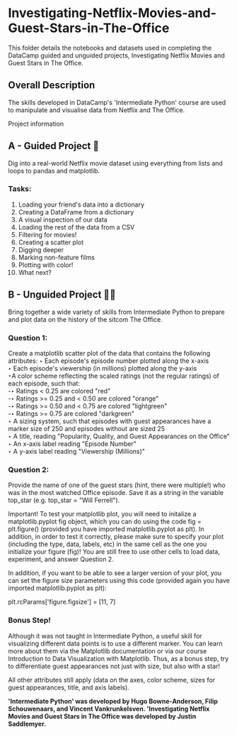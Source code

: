 # Investigating-Netflix-Movies-and-Guest-Stars-in-The-Office
This folder details the notebooks and datasets used in completing the DataCamp guided and unguided projects, Investigating Netflix Movies and Guest Stars in The Office. 

## Overall Description
The skills developed in DataCamp's 'Intermediate Python' course are used to manipulate and visualise data from Netflix and The Office.

Project information
## A - Guided Project 📝
Dig into a real-world Netflix movie dataset using everything from lists and loops to pandas and matplotlib. 

### Tasks:
1. Loading your friend's data into a dictionary
2. Creating a DataFrame from a dictionary
3. A visual inspection of our data
4. Loading the rest of the data from a CSV
5. Filtering for movies!
6. Creating a scatter plot
7. Digging deeper
8. Marking non-feature films
9. Plotting with color!
10. What next?


## B - Unguided Project 📝🌟
Bring together a wide variety of skills from Intermediate Python to prepare and plot data on the history of the sitcom The Office.

### Question 1:
Create a matplotlib scatter plot of the data that contains the following attributes:
‣ Each episode's episode number plotted along the x-axis  
‣ Each episode's viewership (in millions) plotted along the y-axis  
‣A color scheme reflecting the scaled ratings (not the regular ratings) of each episode, such that:  
-‣ Ratings < 0.25 are colored "red"  
-‣ Ratings >= 0.25 and < 0.50 are colored "orange"  
-‣ Ratings >= 0.50 and < 0.75 are colored "lightgreen"  
-‣ Ratings >= 0.75 are colored "darkgreen"  
‣ A sizing system, such that episodes with guest appearances have a marker size of 250 and episodes without are sized 25  
‣ A title, reading "Popularity, Quality, and Guest Appearances on the Office"  
‣ An x-axis label reading "Episode Number"  
‣ A y-axis label reading "Viewership (Millions)"

### Question 2:
Provide the name of one of the guest stars (hint, there were multiple!) who was in the most watched Office episode. Save it as a string in the variable top_star (e.g. top_star = "Will Ferrell").

Important!
To test your matplotlib plot, you will need to initalize a matplotlib.pyplot fig object, which you can do using the code fig = plt.figure() (provided you have imported matplotlib.pyplot as plt). In addition, in order to test it correctly, please make sure to specify your plot (including the type, data, labels, etc) in the same cell as the one you initialize your figure (fig)! You are still free to use other cells to load data, experiment, and answer Question 2.

In addition, if you want to be able to see a larger version of your plot, you can set the figure size parameters using this code (provided again you have imported matplotlib.pyplot as plt):

plt.rcParams['figure.figsize'] = [11, 7]

### Bonus Step!
Although it was not taught in Intermediate Python, a useful skill for visualizing different data points is to use a different marker. You can learn more about them via the Matplotlib documentation or via our course Introduction to Data Visualization with Matplotlib. Thus, as a bonus step, try to differentiate guest appearances not just with size, but also with a star!

All other attributes still apply (data on the axes, color scheme, sizes for guest appearances, title, and axis labels).




**'Intermediate Python' was developed by Hugo Bowne-Anderson, Filip Schouwenaars, and Vincent Vankrunkelsven.
'Investigating Netflix Movies and Guest Stars in The Office was developed by Justin Saddlemyer.**
